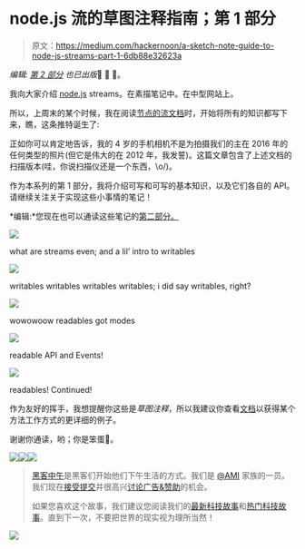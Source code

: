 # node.js 流的草图注释指南；第 1 部分

> 原文：<https://medium.com/hackernoon/a-sketch-note-guide-to-node-js-streams-part-1-6db88e32623a>

*编辑:* [*第 2 部分*](/@_lrlna/a-sketch-note-guide-to-node-js-streams-part-2-bb6119595a40#.hfqaume12) *也已出版*🙈 🙉 🙊。

我向大家介绍 [node.js](https://hackernoon.com/tagged/node-js) streams。在素描笔记中。在中型网站上。

所以，上周末的某个时候，我在阅读[节点的流文档](https://github.com/nodejs/readable-stream/blob/master/doc/stream.md)时，开始将所有的知识都写下来，瞧，这条推特诞生了:

正如你可以肯定地告诉，我的 4 岁的手机相机不是为拍摄我们的主在 2016 年的任何类型的照片(但它是伟大的在 2012 年，我发誓)。这篇文章包含了上述文档的扫描版本(哇，你说扫描仪还是一个东西，\o/)。

作为本系列的第 1 部分，我将介绍可写和可写的基本知识，以及它们各自的 API。请继续关注关于实现这些小事情的笔记！

*编辑:*您现在也可以通读这些笔记的[第二部分。](/@_lrlna/a-sketch-note-guide-to-node-js-streams-part-2-bb6119595a40#.5ao2lhnln)

![](img/fe9aad53b47e763494e4f38c09833f8c.png)

what are streams even; and a lil’ intro to writables

![](img/610c9005a8b4b55cf386efdac9311d63.png)

writables writables writables writables; i did say writables, right?

![](img/e7aa70ff5436d1905cc238d9009ec701.png)

wowowoow readables got modes

![](img/06d428e45cb97322401010a2562b07dd.png)

readable API and Events!

![](img/c78e085db26f6a234e18474ef6a5e947.png)

readables! Continued!

作为友好的挥手，我想提醒你这些是*草图注释*，所以我建议你查看[文档](https://github.com/nodejs/readable-stream/blob/master/doc/stream.md)以获得某个方法工作方式的更详细的例子。

谢谢你通读，哟；你是笨蛋💯。

[![](img/50ef4044ecd4e250b5d50f368b775d38.png)](http://bit.ly/HackernoonFB)[![](img/979d9a46439d5aebbdcdca574e21dc81.png)](https://goo.gl/k7XYbx)[![](img/2930ba6bd2c12218fdbbf7e02c8746ff.png)](https://goo.gl/4ofytp)

> [黑客中午](http://bit.ly/Hackernoon)是黑客们开始他们下午生活的方式。我们是 [@AMI](http://bit.ly/atAMIatAMI) 家族的一员。我们现在[接受提交](http://bit.ly/hackernoonsubmission)并很高兴[讨论广告&赞助](mailto:partners@amipublications.com)的机会。
> 
> 如果您喜欢这个故事，我们建议您阅读我们的[最新科技故事](http://bit.ly/hackernoonlatestt)和[热门科技故事](https://hackernoon.com/trending)。直到下一次，不要把世界的现实视为理所当然！

[![](img/be0ca55ba73a573dce11effb2ee80d56.png)](https://goo.gl/Ahtev1)